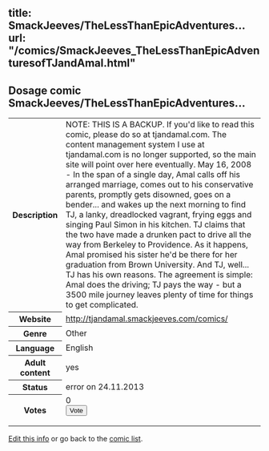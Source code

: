 title: SmackJeeves/TheLessThanEpicAdventures...
url: "/comics/SmackJeeves_TheLessThanEpicAdventuresofTJandAmal.html"
---
Dosage comic SmackJeeves/TheLessThanEpicAdventures...
-----------------------------------------

<p id="msg"></p>
<script type="text/javascript">
if (window.location.search === '?edit_info_mail=sent_ok') {
  var elem = document.getElementById("msg");
  elem.innerHTML = 'Edited information sucessfully sent for review, which is usually done daily. Thanks!';
  elem.className = 'ok';
}
</script>
<table class="comicinfo">
<tr>
<th>Description</th><td>NOTE: THIS IS A BACKUP. If you'd like to read this comic, please do so at tjandamal.com. The content management system I use at tjandamal.com is no longer supported, so the main site will point over here eventually. May 16, 2008 - In the span of a single day, Amal calls off his arranged marriage, comes out to his conservative parents, promptly gets disowned, goes on a bender... and wakes up the next morning to find TJ, a lanky, dreadlocked vagrant, frying eggs and singing Paul Simon in his kitchen. TJ claims that the two have made a drunken pact to drive all the way from Berkeley to Providence. As it happens, Amal promised his sister he'd be there for her graduation from Brown University. And TJ, well... TJ has his own reasons. The agreement is simple: Amal does the driving; TJ pays the way - but a 3500 mile journey leaves plenty of time for things to get complicated.</td>
</tr>
<tr>
<th>Website</th><td><a href="http://tjandamal.smackjeeves.com/comics/">http://tjandamal.smackjeeves.com/comics/</a></td>
</tr>
<tr>
<th>Genre</th><td>Other</td>
</tr>
<tr>
<th>Language</th><td>English</td>
</tr>
<tr>
<th>Adult content</th><td>yes</td>
</tr>
<tr>
<th>Status</th><td>error on 24.11.2013</td>
</tr>
<tr>
<th>Votes</th><td>0
<form action="http://gaecounter.appspot.com/count/" method="POST">
<input name="name" type="hidden" value="SmackJeeves_TheLessThanEpicAdventuresofTJandAmal"/>
<input name="uid" type="hidden" id="voteuid" value=""/>
<input type="submit" value="Vote"/>
</form>
</td>
</tr>
</table>
<script type="text/javascript">
var ua = navigator.userAgent;
document.getElementById("voteuid").value = ua.replace(/[^a-zA-Z0-9\._:]/g , "_");;
</script>

[Edit this info](SmackJeeves_TheLessThanEpicAdventuresofTJandAmal_edit.html) or go back to the [comic list](../comic-index.html).
